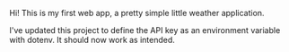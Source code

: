 Hi! This is my first web app, a pretty simple little weather application.

I've updated this project to define the API key as an environment variable with dotenv. It should now work as intended.
